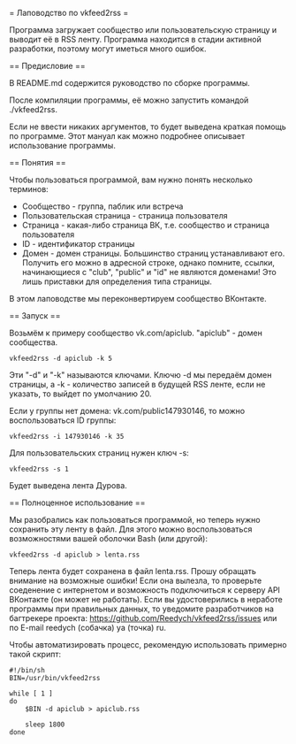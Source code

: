 = Лаповодство по vkfeed2rss =

Программа загружает сообщество или пользовательскую страницу и выводит её в RSS ленту. Программа находится в стадии активной разработки, поэтому могут иметься много ошибок.

== Предисловие ==

В README.md содержится руководство по сборке программы.

После компиляции программы, её можно запустить командой ./vkfeed2rss.

Если не ввести никаких аргументов, то будет выведена краткая помощь по программе. Этот мануал как можно подробнее описывает использование программы.

== Понятия ==

Чтобы пользоваться программой, вам нужно понять несколько терминов: 
* Сообщество - группа, паблик или встреча
* Пользовательская страница - страница пользователя
* Страница - какая-либо страница ВК, т.е. сообщество и страница пользователя
* ID - идентификатор страницы
* Домен - домен страницы. Большинство страниц устанавливают его. Получить его можно в адресной строке, однако помните, ссылки, начинающиеся с "club", "public" и "id" не являются доменами! Это лишь приставки для определения типа страницы.

В этом лаповодстве мы переконвертируем сообщество ВКонтакте.

== Запуск ==

Возьмём к примеру сообщество vk.com/apiclub. "apiclub" - домен сообщества.

	vkfeed2rss -d apiclub -k 5

Эти "-d" и "-k" называются ключами. Ключю -d мы передаём домен страницы, а -k - количество записей в будущей RSS ленте, если не указать, то выйдет по умолчанию 20.

Если у группы нет домена: vk.com/public147930146, то можно воспользоваться ID группы:

	vkfeed2rss -i 147930146 -k 35

Для пользовательских страниц нужен ключ -s:

	vkfeed2rss -s 1

Будет выведена лента Дурова.

== Полноценное использование ==

Мы разобрались как пользоваться программой, но теперь нужно сохранить эту ленту в файл. Для этого можно воспользоваться возможностями вашей оболочки Bash (или другой):

	vkfeed2rss -d apiclub > lenta.rss

Теперь лента будет сохранена в файл lenta.rss. Прошу обращать внимание на возможные ошибки! Если она вылезла, то проверьте соеденение с интернетом и возможность подключиться к серверу API ВКонтакте (он может не работать). Если вы удостоверились в неработе программы при правильных данных, то уведомите разработчиков на багтрекере проекта: https://github.com/Reedych/vkfeed2rss/issues или по E-mail reedych (собачка) ya (точка) ru.

Чтобы автоматизировать процесс, рекомендую использовать примерно такой скрипт:

	#!/bin/sh
	BIN=/usr/bin/vkfeed2rss

	while [ 1 ]
	do
		$BIN -d apiclub > apiclub.rss
		
		sleep 1800
	done
